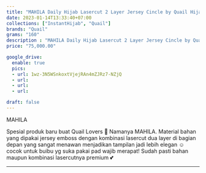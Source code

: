 ```yaml
---
title: "MAHILA Daily Hijab Lasercut 2 Layer Jersey Cincle by Quail Hijab"
date: 2023-01-14T13:33:40+07:00
collections: ["InstantHijab", "Quail"]
brands: "Quail"
grams: "160"
description : "MAHILA Daily Hijab Lasercut 2 Layer Jersey Cincle by Quail Hijab"
price: "75,000.00"

google_drive:
  enable: true
  pics:
  - url: 1wz-3N5WSnkoxtVjejRAn4mZJRz7-NZjQ
  - url: 
  - url: 
  - url: 

draft: false
---
```


MAHILA 
 
Spesial produk baru buat Quail Lovers 🥰 Namanya MAHILA. Material bahan yang dipakai jersey emboss dengan kombinasi lasercut dua layer di bagian depan yang sangat menawan menjadikan tampilan jadi lebih elegan ☺️ cocok untuk buibu yg suka pakai pad wajib merapat! Sudah pasti bahan maupun kombinasi lasercutnya premium 💕

---    
 
